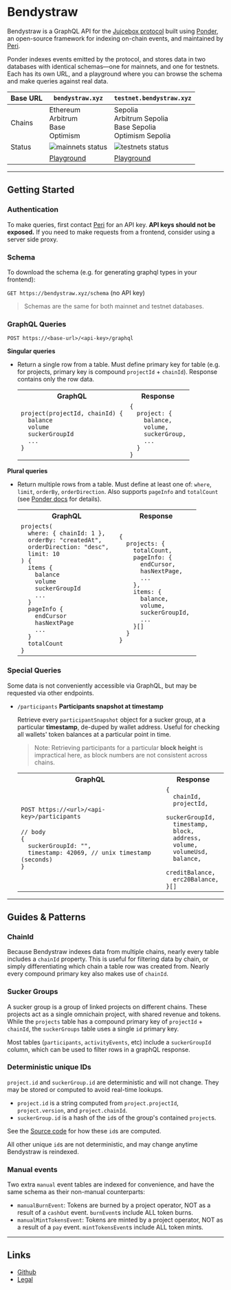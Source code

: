# Bendystraw

Bendystraw is a GraphQL API for the [Juicebox protocol](https://juicebox.money) built using [Ponder](https://ponder.sh), an open-source framework for indexing on-chain events, and maintained by [Peri](https://x.com/peripheralist).

Ponder indexes events emitted by the protocol, and stores data in two databases with identical schemas—one for mainnets, and one for testnets. Each has its own URL, and a playground where you can browse the schema and make queries against real data.

| Base URL | <code>bendystraw.xyz</code> | <code>testnet.bendystraw.xyz</code> |
| -- | -- | -- |
| Chains | Ethereum<br/>Arbitrum<br/>Base<br/>Optimism | Sepolia<br/>Arbitrum Sepolia<br/>Base Sepolia<br/>Optimism Sepolia |
| Status | ![mainnets status](https://bendystraw.xyz/status.svg) | ![testnets status](https://testnet.bendystraw.xyz/status.svg) |
| | [Playground](https://bendystraw.xyz/schema) | [Playground](https://testnet.bendystraw.xyz/schema) |

---

## Getting Started

### Authentication

To make queries, first contact [Peri](https://x.com/peripheralist) for an API key. **API keys should not be exposed.** If you need to make requests from a frontend, consider using a server side proxy.

### Schema

To download the schema (e.g. for generating graphql types in your frontend):

`GET https://bendystraw.xyz/schema` (no API key)

> Schemas are the same for both mainnet and testnet databases.

### GraphQL Queries

`POST https://<base-url>/<api-key>/graphql`

**Singular queries**

- Return a single row from a table. Must define primary key for table (e.g. for projects, primary key is compound `projectId` + `chainId`). Response contains only the row data.

  <table>
    <tr>
      <th>GraphQL</th>
      <th>Response</th>
    </tr>
    <tr>
      <td>
      <code>project(projectId, chainId) {
    balance
    volume
    suckerGroupId
    ...
  }</code>
      </td>
      <td>
      <code>{ 
    project: { 
      balance,
      volume,
      suckerGroup,
      ... 
    }
  }</code>
      </td>
    </tr>
  </table>

**Plural queries**

- Return multiple rows from a table. Must define at least one of: `where`, `limit`, `orderBy`, `orderDirection`. Also supports `pageInfo` and `totalCount` (see [Ponder docs](https://ponder.sh/docs/query/graphql#pagination) for details).

  <table>
    <tr>
      <th>GraphQL</th>
      <th>Response</th>
    </tr>
    <tr>
      <td>
      <code>projects(
    where: { chainId: 1 }, 
    orderBy: "createdAt", 
    orderDirection: "desc", 
    limit: 10
  ) {
    items {
      balance
      volume
      suckerGroupId
      ...
    }
    pageInfo {
      endCursor
      hasNextPage
      ...
    }
    totalCount
  }</code>
      </td>
      <td>
      <code>{
    projects: {
      totalCount,
      pageInfo: {
        endCursor,
        hasNextPage,
        ...
      },
      items: { 
        balance, 
        volume, 
        suckerGroupId, 
        ... 
      }[]
    }
  }</code>
      </td>
    </tr>
  </table>

### Special Queries

Some data is not conveniently accessible via GraphQL, but may be requested via other endpoints.

- `/participants` **Participants snapshot at timestamp**

  Retrieve every `participantSnapshot` object for a sucker group, at a particular **timestamp**, de-duped by wallet address. Useful for checking all wallets' token balances at a particular point in time. 
  
  > Note: Retrieving participants for a particular **block height** is impractical here, as block numbers are not consistent across chains.

  <table>
    <tr>
      <th>GraphQL</th>
      <th>Response</th>
    </tr>
    <tr>
      <td>
        <code>POST https://&lt;url&gt;/&lt;api-key&gt;/participants</code>
        <br/>
        <br/>
        <code>// body <br/>{
    suckerGroupId: "",
    timestamp: 42069, // unix timestamp (seconds)
  }</code>
      </td>
      <td>
        <code>{
    chainId,
    projectId,
    suckerGroupId,
    timestamp,
    block,
    address,
    volume,
    volumeUsd,
    balance,
    creditBalance,
    erc20Balance,
  }[]</code>
      </td>
    </tr>
  </table>

---

## Guides & Patterns

### ChainId

Because Bendystraw indexes data from multiple chains, nearly every table includes a `chainId` property. This is useful for filtering data by chain, or simply differentiating which chain a table row was created from. Nearly every compound primary key also makes use of `chainId`.

### Sucker Groups

A sucker group is a group of linked projects on different chains. These projects act as a single omnichain project, with shared revenue and tokens. While the `projects` table has a compound primary key of `projectId` + `chainId`, the `suckerGroups` table uses a single `id` primary key.

Most tables (`participants`, `activityEvents`, etc) include a `suckerGroupId` column, which can be used to filter rows in a graphQL response.

### Deterministic unique IDs

`project.id` and `suckerGroup.id` are deterministic and will not change. They may be stored or computed to avoid real-time lookups.
- `project.id` is a string computed from `project.projectId`, `project.version`, and `project.chainId`.
- `suckerGroup.id` is a hash of the `id`s of the group's contained `project`s.

See the [Source code](https://github.com/peripheralist/bendystraw/blob/main/src/util/id.ts) for how these `id`s are computed.

All other unique `id`s are not deterministic, and may change anytime Bendystraw is reindexed.

### Manual events

Two extra `manual` event tables are indexed for convenience, and have the same schema as their non-manual counterparts:
- `manualBurnEvent`: Tokens are burned by a project operator, NOT as a result of a `cashOut` event. `burnEvent`s include ALL token burns.
- `manualMintTokensEvent`: Tokens are minted by a project operator, NOT as a result of a `pay` event. `mintTokensEvent`s include ALL token mints.


---

## Links

- [Github](https://github.com/peripheralist/bendystraw)
- [Legal](/legal)